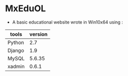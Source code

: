 # MxEduOL
* A basic educational website wrote in Win10x64 using :

tools | version
----- | -----
Python |2.7
Django |1.9
MySQL |5.6.35
xadmin |0.6.1